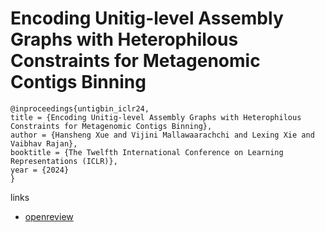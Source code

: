 # Encoding Unitig-level Assembly Graphs with Heterophilous Constraints for Metagenomic Contigs Binning

```
@inproceedings{untigbin_iclr24,
title = {Encoding Unitig-level Assembly Graphs with Heterophilous Constraints for Metagenomic Contigs Binning},
author = {Hansheng Xue and Vijini Mallawaarachchi and Lexing Xie and Vaibhav Rajan},
booktitle = {The Twelfth International Conference on Learning Representations (ICLR)},
year = {2024}
}
```

links
- [openreview](https://openreview.net/forum?id=vBw8JGBJWj)
